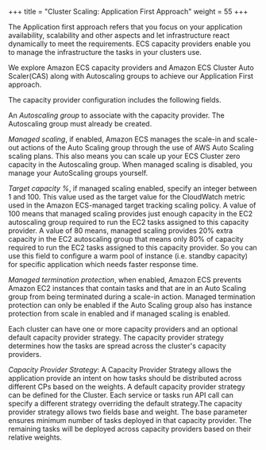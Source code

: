 +++
title = "Cluster Scaling: Application First Approach"
weight = 55
+++

The Application first approach refers that you focus on your application availability, scalability and other aspects and let infrastructure react dynamically to meet the requirements. ECS capacity providers enable you to manage the infrastructure the tasks in your clusters use.

We explore Amazon ECS capacity providers and Amazon ECS Cluster Auto Scaler(CAS) along with Autoscaling groups to achieve our Application First approach.

The capacity provider configuration includes the following fields.

An *Autoscaling group* to associate with the capacity provider. The Autoscaling group must already be created. 

*Managed scaling*, if enabled, Amazon ECS manages the scale-in and scale-out actions of the Auto Scaling group through the use of AWS Auto Scaling scaling plans. This also means you can scale up your ECS Cluster zero capacity in the Autoscaling group. When managed scaling is disabled, you manage your AutoScaling groups yourself.   

*Target capacity %*, if managed scaling enabled, specify an integer between 1 and 100. This value used as the target value for the CloudWatch metric used in the Amazon ECS-managed target tracking scaling policy.  A value of 100 means that managed scaling provides just enough capacity in the EC2 autoscaling group required to run the EC2 tasks assigned to this capacity provider.  A value of 80 means, managed scaling provides 20% extra capacity in the EC2 autoscaling group that means only 80% of capacity required to run the EC2 tasks assigned to this capacity provider. So you can use this field to configure a warm pool of instance (i.e. standby capacity) for specific application which needs faster response time.

*Managed termination protection*, when enabled, Amazon ECS prevents Amazon EC2 instances that contain tasks and that are in an Auto Scaling group from being terminated during a scale-in action. Managed termination protection can only be enabled if the Auto Scaling group also has instance protection from scale in enabled and if managed scaling is enabled.


 Each cluster can have one or more capacity providers and an optional default capacity provider strategy. The capacity provider strategy determines how the tasks are spread across the cluster's capacity providers.
 
 
*Capacity Provider Strategy*: A Capacity Provider Strategy allows the application provide an intent on how tasks should be distributed across different CPs based on the weights. A default capacity provider strategy can be defined for the Cluster. Each service or tasks run API call can specify a different strategy overriding the default strategy.The capacity provider strategy allows two fields base and weight. The base parameter ensures minimum number of tasks deployed in that capacity provider.  The remaining tasks will be deployed across capacity providers based on their relative weights.

